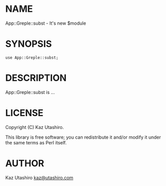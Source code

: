 # NAME

App::Greple::subst - It's new $module

# SYNOPSIS

    use App::Greple::subst;

# DESCRIPTION

App::Greple::subst is ...

# LICENSE

Copyright (C) Kaz Utashiro.

This library is free software; you can redistribute it and/or modify
it under the same terms as Perl itself.

# AUTHOR

Kaz Utashiro <kaz@utashiro.com>
